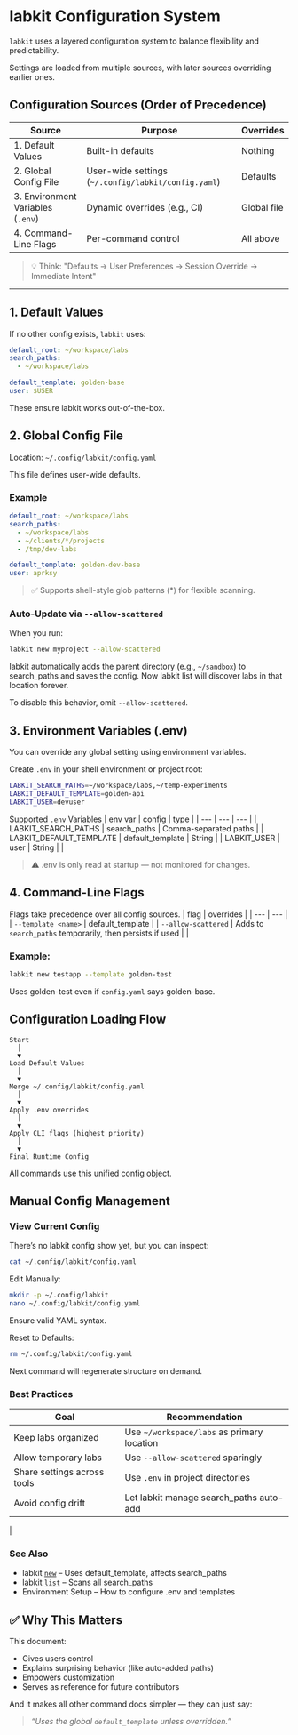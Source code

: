 # labkit Configuration System

`labkit` uses a layered configuration system to balance flexibility and predictability.

Settings are loaded from multiple sources, with later sources overriding earlier ones.

## Configuration Sources (Order of Precedence)

| Source | Purpose | Overrides |
|-------|--------|----------|
| 1. Default Values | Built-in defaults | Nothing |
| 2. Global Config File | User-wide settings (`~/.config/labkit/config.yaml`) | Defaults |
| 3. Environment Variables (`.env`) | Dynamic overrides (e.g., CI) | Global file |
| 4. Command-Line Flags | Per-command control | All above |

> 💡 Think: "Defaults → User Preferences → Session Override → Immediate Intent"

---

## 1. Default Values

If no other config exists, `labkit` uses:

```yaml
default_root: ~/workspace/labs
search_paths:
  - ~/workspace/labs

default_template: golden-base
user: $USER
```
These ensure labkit works out-of-the-box.

## 2. Global Config File 

Location: `~/.config/labkit/config.yaml` 

This file defines user-wide defaults. 

### Example 
```yaml
default_root: ~/workspace/labs
search_paths:
  - ~/workspace/labs
  - ~/clients/*/projects
  - /tmp/dev-labs

default_template: golden-dev-base
user: aprksy
```
> ✅ Supports shell-style glob patterns (*) for flexible scanning.

### Auto-Update via `--allow-scattered` 

When you run: 
```bash
labkit new myproject --allow-scattered
```

labkit automatically adds the parent directory (e.g., `~/sandbox`) to search_paths and saves the config. Now labkit list will discover labs in that location forever. 

To disable this behavior, omit `--allow-scattered`. 

## 3. Environment Variables (.env) 

You can override any global setting using environment variables. 

Create `.env` in your shell environment or project root: 
```bash
LABKIT_SEARCH_PATHS=~/workspace/labs,~/temp-experiments
LABKIT_DEFAULT_TEMPLATE=golden-api
LABKIT_USER=devuser
```

Supported `.env` Variables
| env var | config | type |
| --- | --- | --- |
| LABKIT_SEARCH_PATHS | search_paths | Comma-separated paths |
| LABKIT_DEFAULT_TEMPLATE | default_template | String |
| LABKIT_USER | user | String |
|

> ⚠️ .env is only read at startup — not monitored for changes.

## 4. Command-Line Flags 

Flags take precedence over all config sources. 
| flag | overrides |
| --- | --- |
| `--template <name>` | default_template |
| `--allow-scattered` | Adds to `search_paths` temporarily, then persists if used |
|

### Example: 
```bash
labkit new testapp --template golden-test
```
 
Uses golden-test even if `config.yaml` says golden-base. 

## Configuration Loading Flow
```text
Start
  │
  ▼
Load Default Values
  │
  ▼
Merge ~/.config/labkit/config.yaml
  │
  ▼
Apply .env overrides
  │
  ▼
Apply CLI flags (highest priority)
  │
  ▼
Final Runtime Config
```
All commands use this unified config object.

## Manual Config Management 
### View Current Config 

There’s no labkit config show yet, but you can inspect: 
```bash
cat ~/.config/labkit/config.yaml
```

Edit Manually:
```bash
mkdir -p ~/.config/labkit
nano ~/.config/labkit/config.yaml
```
Ensure valid YAML syntax.

Reset to Defaults:
```bash
rm ~/.config/labkit/config.yaml
```
Next command will regenerate structure on demand. 

### Best Practices 
| Goal | Recommendation |
| --- | --- |
| Keep labs organized | Use `~/workspace/labs` as primary location |
| Allow temporary labs | Use `--allow-scattered` sparingly |
| Share settings across tools | Use `.env` in project directories |
| Avoid config drift | Let labkit manage search_paths auto-add |
|
 
### See Also 

- labkit [`new`](new.md)  – Uses default_template, affects search_paths
- labkit [`list`](list.md)  – Scans all search_paths
- Environment Setup  – How to configure .env and templates
     

## ✅ Why This Matters

This document:
- Gives users control
- Explains surprising behavior (like auto-added paths)
- Empowers customization
- Serves as reference for future contributors

And it makes all other command docs simpler — they can just say:
> *“Uses the global `default_template` unless overridden.”*
